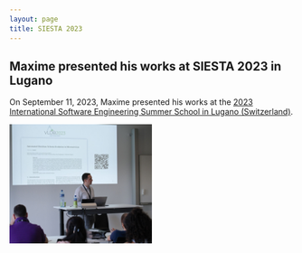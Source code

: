 ```yaml
---
layout: page
title: SIESTA 2023
---
```


<h2>Maxime presented his works at SIESTA 2023 in Lugano</h2>

On September 11, 2023, Maxime presented his works at the <a href="https://siesta.si.usi.ch/2023/" target="_blank">2023 International Software Engineering Summer School in Lugano (Switzerland)</a>.

<img src="/images/SIESTA2023.jpg" height="50%" width="50%"/>